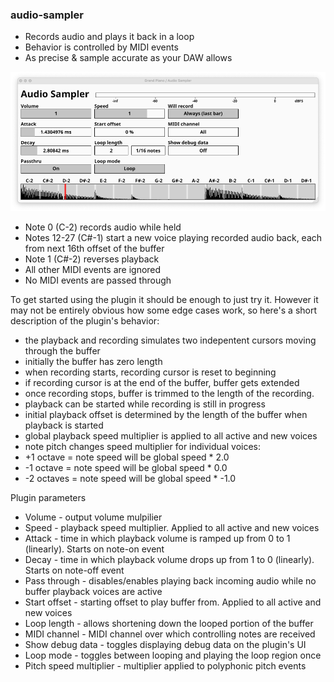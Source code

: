 ### audio-sampler

- Records audio and plays it back in a loop
- Behavior is controlled by MIDI events
- As precise & sample accurate as your DAW allows

![image info](./docs/screenshot.png)

- Note 0 (C-2) records audio while held
- Notes 12-27 (C#-1) start a new voice playing recorded audio back, each from next 16th offset of the buffer
- Note 1 (C#-2) reverses playback
- All other MIDI events are ignored
- No MIDI events are passed through

To get started using the plugin it should be enough to just try it.
However it may not be entirely obvious how some edge cases work, so here's a short description of the plugin's behavior:

- the playback and recording simulates two indepentent cursors moving through the buffer
- initially the buffer has zero length
- when recording starts, recording cursor is reset to beginning
- if recording cursor is at the end of the buffer, buffer gets extended
- once recording stops, buffer is trimmed to the length of the recording.
- playback can be started while recording is still in progress
- initial playback offset is determined by the length of the buffer when playback is started
- global playback speed multiplier is applied to all active and new voices
- note pitch changes speed multiplier for individual voices:
- +1 octave = note speed will be global speed * 2.0
- -1 octave = note speed will be global speed * 0.0
- -2 octaves = note speed will be global speed * -1.0

Plugin parameters

- Volume - output volume mulpilier
- Speed - playback speed multiplier. Applied to all active and new voices
- Attack - time in which playback volume is ramped up from 0 to 1 (linearly). Starts on note-on event
- Decay - time in which playback volume drops up from 1 to 0 (linearly). Starts on note-off event
- Pass through - disables/enables playing back incoming audio while no buffer playback voices are active
- Start offset - starting offset to play buffer from. Applied to all active and new voices
- Loop length - allows shortening down the looped portion of the buffer
- MIDI channel - MIDI channel over which controlling notes are received
- Show debug data - toggles displaying debug data on the plugin's UI
- Loop mode - toggles between looping and playing the loop region once
- Pitch speed multiplier - multiplier applied to polyphonic pitch events
